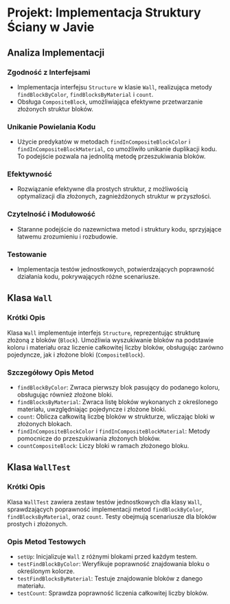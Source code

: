 # Projekt: Implementacja Struktury Ściany w Javie

## Analiza Implementacji

### Zgodność z Interfejsami
- Implementacja interfejsu `Structure` w klasie `Wall`, realizująca metody `findBlockByColor`, `findBlocksByMaterial` i `count`.
- Obsługa `CompositeBlock`, umożliwiająca efektywne przetwarzanie złożonych struktur bloków.

### Unikanie Powielania Kodu
- Użycie predykatów w metodach `findInCompositeBlockColor` i `findInCompositeBlockMaterial`, co umożliwiło unikanie duplikacji kodu. To podejście pozwala na jednolitą metodę przeszukiwania bloków.

### Efektywność
- Rozwiązanie efektywne dla prostych struktur, z możliwością optymalizacji dla złożonych, zagnieżdżonych struktur w przyszłości.

### Czytelność i Modułowość
- Staranne podejście do nazewnictwa metod i struktury kodu, sprzyjające łatwemu zrozumieniu i rozbudowie.

### Testowanie
- Implementacja testów jednostkowych, potwierdzających poprawność działania kodu, pokrywających różne scenariusze.

## Klasa `Wall`

### Krótki Opis
Klasa `Wall` implementuje interfejs `Structure`, reprezentując strukturę złożoną z bloków (`Block`). Umożliwia wyszukiwanie bloków na podstawie koloru i materiału oraz liczenie całkowitej liczby bloków, obsługując zarówno pojedyncze, jak i złożone bloki (`CompositeBlock`).

### Szczegółowy Opis Metod
- `findBlockByColor`: Zwraca pierwszy blok pasujący do podanego koloru, obsługując również złożone bloki.
- `findBlocksByMaterial`: Zwraca listę bloków wykonanych z określonego materiału, uwzględniając pojedyncze i złożone bloki.
- `count`: Oblicza całkowitą liczbę bloków w strukturze, wliczając bloki w złożonych blokach.
- `findInCompositeBlockColor` i `findInCompositeBlockMaterial`: Metody pomocnicze do przeszukiwania złożonych bloków.
- `countCompositeBlock`: Liczy bloki w ramach złożonego bloku.

## Klasa `WallTest`

### Krótki Opis
Klasa `WallTest` zawiera zestaw testów jednostkowych dla klasy `Wall`, sprawdzających poprawność implementacji metod `findBlockByColor`, `findBlocksByMaterial`, oraz `count`. Testy obejmują scenariusze dla bloków prostych i złożonych.

### Opis Metod Testowych
- `setUp`: Inicjalizuje `Wall` z różnymi blokami przed każdym testem.
- `testFindBlockByColor`: Weryfikuje poprawność znajdowania bloku o określonym kolorze.
- `testFindBlocksByMaterial`: Testuje znajdowanie bloków z danego materiału.
- `testCount`: Sprawdza poprawność liczenia całkowitej liczby bloków.
